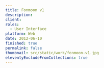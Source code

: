```yaml
---
title: Fonmoon v1
description: 
client: 
roles:
  - User Interface
platform: Web
date: 2012-06-10
finished: true
permalink: false
thumbnail: src/static/work/fonmoon-v1.jpg
eleventyExcludeFromCollections: true
---
```

